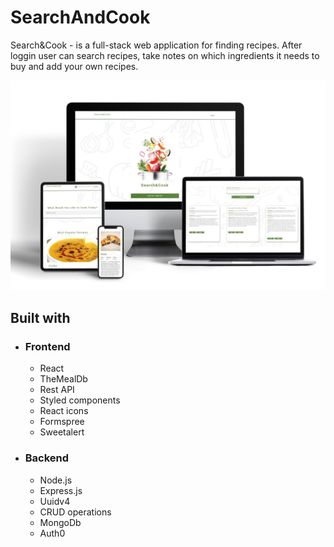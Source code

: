 # SearchAndCook
Search&Cook - is a full-stack web application for finding recipes. After loggin user can search recipes, take notes on which ingredients it needs to buy and add your own recipes. 

<img src="./SearchAndCook.jpg" alt="Image" width="auto">

## Built with
- ### Frontend
    - React
    - TheMealDb
    - Rest API
    - Styled components
    - React icons
    - Formspree
    - Sweetalert
- ### Backend
    - Node.js
    - Express.js
    - Uuidv4
    - CRUD operations
    - MongoDb
    - Auth0